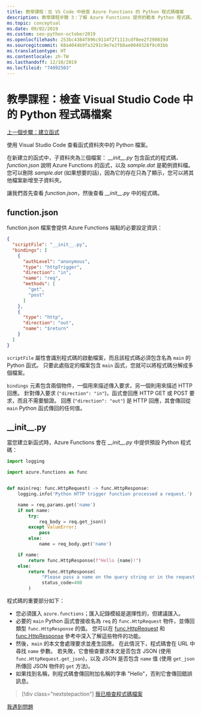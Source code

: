 ```yaml
---
title: 教學課程：在 VS Code 中檢查 Azure Functions 的 Python 程式碼檔案
description: 教學課程步驟 3：了解 Azure Functions 提供的範本 Python 程式碼。
ms.topic: conceptual
ms.date: 09/02/2019
ms.custom: seo-python-october2019
ms.openlocfilehash: 253bc4384f896c9114f2f1113cdf0ee2f290819d
ms.sourcegitcommit: 68a4044b9fa3291c9e7e2f68ae0049328f9c01bb
ms.translationtype: HT
ms.contentlocale: zh-TW
ms.lasthandoff: 12/10/2019
ms.locfileid: "74992503"
---
```

# <a name="tutorial-examine-the-python-code-files-in-visual-studio-code"></a>教學課程：檢查 Visual Studio Code 中的 Python 程式碼檔案

[上一個步驟：建立函式](tutorial-vs-code-serverless-python-02.md)

使用 Visual Studio Code 查看函式資料夾中的 Python 檔案。

在新建立的函式中，子資料夾為三個檔案： *\_\_init\_\_.py* 包含函式的程式碼、*function.json* 說明 Azure Functions 的函式，以及 *sample.dat* 是範例資料檔。 您可以刪除 *sample.dat* (如果想要的話)，因為它的存在只為了顯示，您可以將其他檔案新增至子資料夾。

讓我們首先查看 *function.json*，然後查看 *\_\_init\_\_.py* 中的程式碼。

## <a name="functionjson"></a>function.json

function.json 檔案會提供 Azure Functions 端點的必要設定資訊：

```json
{
  "scriptFile": "__init__.py",
  "bindings": [
    {
      "authLevel": "anonymous",
      "type": "httpTrigger",
      "direction": "in",
      "name": "req",
      "methods": [
        "get",
        "post"
      ]
    },
    {
      "type": "http",
      "direction": "out",
      "name": "$return"
    }
  ]
}
```

`scriptFile` 屬性會識別程式碼的啟動檔案，而且該程式碼必須包含名為 `main` 的 Python 函式。 只要此處指定的檔案包含 `main` 函式，您就可以將程式碼分解成多個檔案。

`bindings` 元素包含兩個物件，一個用來描述傳入要求，另一個則用來描述 HTTP 回應。 針對傳入要求 (`"direction": "in"`)，函式會回應 HTTP GET 或 POST 要求，而且不需要驗證。 回應 (`"direction": "out"`) 是 HTTP 回應，其會傳回從 `main` Python 函式傳回的任何值。

## <a name="__init__py"></a>\_\_init\_\_.py

當您建立新函式時，Azure Functions 會在 *\_\_init\_\_.py* 中提供預設 Python 程式碼：

```python
import logging

import azure.functions as func


def main(req: func.HttpRequest) -> func.HttpResponse:
    logging.info('Python HTTP trigger function processed a request.')

    name = req.params.get('name')
    if not name:
        try:
            req_body = req.get_json()
        except ValueError:
            pass
        else:
            name = req_body.get('name')

    if name:
        return func.HttpResponse(f"Hello {name}!")
    else:
        return func.HttpResponse(
             "Please pass a name on the query string or in the request body",
             status_code=400
        )
```

程式碼的重要部分如下：

- 您必須匯入 `azure.functions`；匯入記錄模組是選擇性的，但建議匯入。
- 必要的 `main` Python 函式會接收名為 `req` 的 `func.HttpRequest` 物件，並傳回類型 `func.HttpResponse` 的值。 您可以在 [func.HttpRequest](/python/api/azure-functions/azure.functions.httprequest?view=azure-python) 和 [func.HttpResponse](/python/api/azure-functions/azure.functions.httpresponse?view=azure-python) 參考中深入了解這些物件的功能。
- 然後，`main` 的本文會處理要求並產生回應。 在此情況下，程式碼會在 URL 中尋找 `name` 參數。 若失敗，它會檢查要求本文是否包含 JSON (使用 `func.HttpRequest.get_json`)，以及 JSON 是否包含 `name` 值 (使用 `get_json` 所傳回 JSON 物件的 `get` 方法)。
- 如果找到名稱，則程式碼會傳回附加名稱的字串 "Hello"，否則它會傳回錯誤訊息。

> [!div class="nextstepaction"]
> [我已檢查程式碼檔案](tutorial-vs-code-serverless-python-04.md)

[我遇到問題](https://www.research.net/r/PWZWZ52?tutorial=vscode-functions-python&step=03-examine-code-files)
